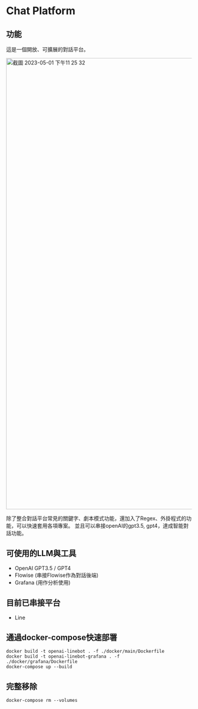 # Chat Platform
## 功能
這是一個開放、可擴展的對話平台。

<img width="1223" alt="截圖 2023-05-01 下午11 25 32" src="https://user-images.githubusercontent.com/35889113/235476986-efbbcffd-68b9-4d0e-b0a3-d3fb6441cace.png">

除了整合對話平台常見的關鍵字、劇本模式功能，還加入了Regex、外掛程式的功能，可以快速套用各項專案。
並且可以串接openAI的gpt3.5, gpt4，達成智能對話功能。

## 可使用的LLM與工具
* OpenAI GPT3.5 / GPT4
* Flowise (串接Flowise作為對話後端)
* Grafana (用作分析使用)

## 目前已串接平台
* Line

## 通過docker-compose快速部署
```
docker build -t openai-linebot . -f ./docker/main/Dockerfile
docker build -t openai-linebot-grafana . -f ./docker/grafana/Dockerfile
docker-compose up --build
```

## 完整移除
```
docker-compose rm --volumes
```

